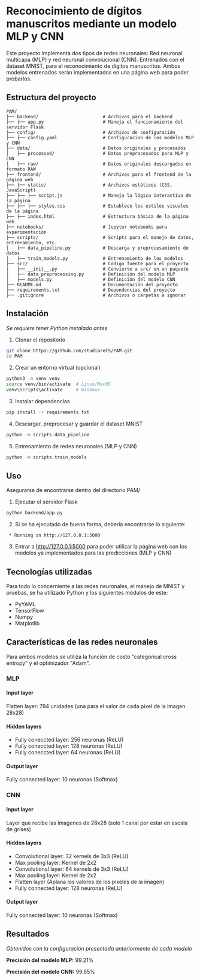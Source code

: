 # **Reconocimiento de dígitos manuscritos mediante un modelo MLP y CNN**
Este proyecto implementa dos tipos de redes neuronales: Red neuronal multicapa (MLP) y red neuronal convolucional (CNN). Entrenados con el dataset MNIST, para el reconocimiento de dígitos manuscritos. Ambos modelos entrenados serán implementados en una página web para poder probarlos.
## **Estructura del proyecto**
```plaintext
PAM/
├── backend/                        # Archivos para el backend
├── ├── app.py                      # Maneja el funcionamiento del servidor Flask
├── config/                         # Archivos de configuración
├── ├── config.yaml                 # Configuracion de los modelos MLP y CNN
├── data/                           # Datos originales y procesados
│   ├── processed/                  # Datos preprocesados para MLP y CNN
│   ├── raw/                        # Datos originales descargados en formato RAW
├── frontend/                       # Archivos para el frontend de la página web
├── ├── static/                     # Archivos estáticos (CSS, JavaScript)
├── ├── ├── script.js               # Maneja la lógica interactiva de la página
├── ├── ├── styles.css              # Establece los estilos visuales de la página
├── ├── index.html                  # Estructura básica de la página web
├── notebooks/                      # Jupyter notebooks para experimentación
├── scripts/                        # Scripts para el manejo de datos, entrenamiento, etc.
│   ├── data_pipeline.py            # Descarga y preprocesamiento de datos
│   ├── train_models.py             # Entrenamiento de los modelos
├── src/                            # Código fuente para el proyecto
|   ├── __init__.py                 # Convierte a src/ en un paquete
│   ├── data_preprocessing.py       # Definición del modelo MLP
│   ├── models.py                   # Definición del modelo CNN
├── README.md                       # Documentación del proyecto
├── requirements.txt                # Dependencias del proyecto
├── .gitignore                      # Archivos o carpetas a ignorar
```
## Instalación
*Se requiere tener Python instalado antes*
1. Clonar el repositorio
```bash
git clone https://github.com/studiareCS/PAM.git
cd PAM
```
2. Crear un entorno virtual (opcional)
```bash
python3 -m venv venv
source venv/bin/activate  # Linux/MacOS
venv\Scripts\activate     # Windows
```
3. Instalar dependencias 
```bash
pip install -r requirements.txt
```
4. Descargar, preprocesar y guardar el dataset MNIST
```bash
python -m scripts.data_pipeline
```
5. Entrenamiento de redes neuronales (MLP y CNN)
```bash
python -m scripts.train_models
```
## Uso
Asegurarse de encontrarse dentro del directorio PAM/
1. Ejecutar el servidor Flask
```bash
python backend/app.py
```
2. Si se ha ejecutado de buena forma, debería encontrarse lo siguiente:
```
 * Running on http://127.0.0.1:5000
```
3. Entrar a http://127.0.0.1:5000 para poder utilizar la página web con los modelos ya implementados para las predicciones (MLP y CNN)
## Tecnologías utilizadas
Para todo lo concerniente a las redes neuronales, el manejo de MNIST y pruebas, se ha utilizado Python y los siguientes módulos de este:
- PyYAML
- TensorFlow
- Numpy
- Matplotlib
## Características de las redes neuronales
Para ambos modelos se utiliza la función de costo "categorical cross entropy" y el optimizador "Adam".
### MLP
#### Input layer
Flatten layer: 784 unidades (una para el valor de cada pixel de la imagen 28x28)
#### Hidden layers
- Fully coneccted layer: 256 neuronas (ReLU)
- Fully coneccted layer: 128 neuronas (ReLU)
- Fully coneccted layer: 64 neuronas (ReLU)
#### Output layer
Fully connected layer: 10 neuronas (Softmax)
### CNN
#### Input layer
Layer que recibe las imagenes de 28x28 (solo 1 canal por estar en escala de grises)
#### Hidden layers
- Convolutional layer: 32 kernels de 3x3 (ReLU)
- Max pooling layer: Kernel de 2x2
- Convolutional layer: 64 kernels de 3x3 (ReLU)
- Max pooling layer: Kernel de 2x2
- Flatten layer (Aplana los valores de los pixeles de la imagen)
- Fully connected layer: 128 neuronas (ReLU)
#### Output layer
Fully connected layer: 10 neuronas (Softmax)
## Resultados
*Obtenidos con la configuración presentada anteriormente de cada modelo*

**Precisión del modelo MLP:** 99.21%

**Precisión del modelo CNN:** 99.85%